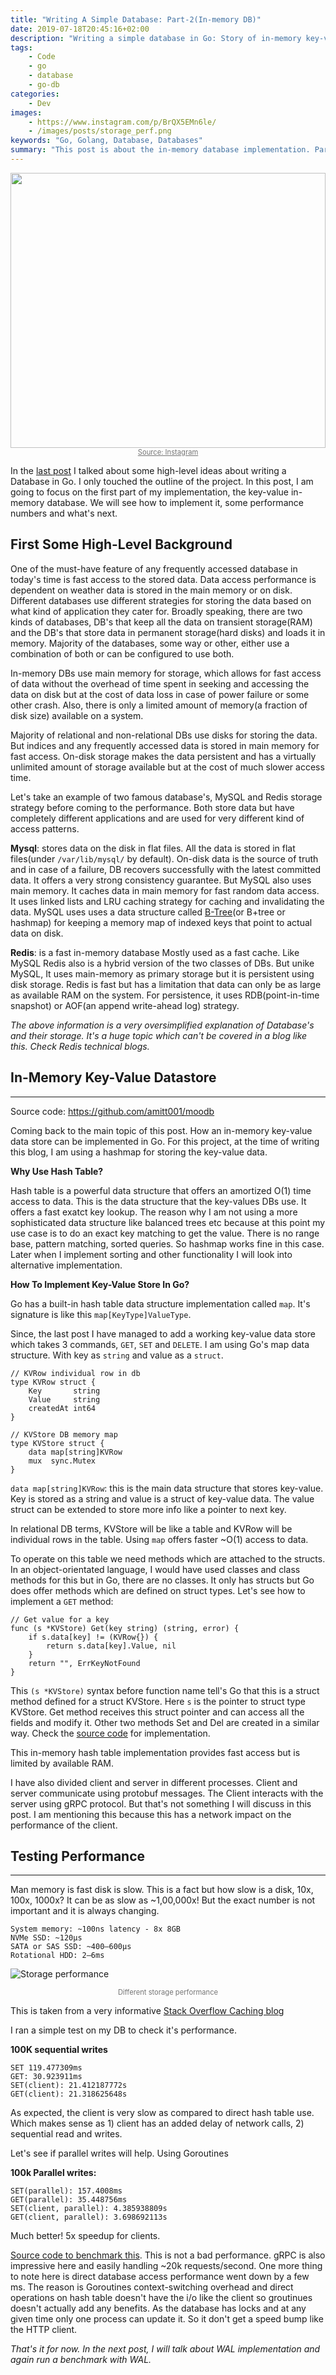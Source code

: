 ```yaml
---
title: "Writing A Simple Database: Part-2(In-memory DB)"
date: 2019-07-18T20:45:16+02:00
description: "Writing a simple database in Go: Story of in-memory key-value database"
tags:
    - Code
    - go
    - database
    - go-db
categories:
    - Dev
images:
    - https://www.instagram.com/p/BrQX5EMn6le/
    - /images/posts/storage_perf.png
keywords: "Go, Golang, Database, Databases"
summary: "This post is about the in-memory database implementation. Part-2 of the series on writing a database in Golang"
---
```


<img style="border-radius:0px;height:440px;width:100%;" src="https://instagram.fcpt7-1.fna.fbcdn.net/vp/cc494d09cb49305d7c532d82b596de0f/5DB2B7E9/t51.2885-15/e35/38669587_1670842359711485_6991152738553823232_n.jpg?_nc_ht=instagram.fcpt7-1.fna.fbcdn.net">
<center>
<a href="https://www.instagram.com/p/BmbnV8ZlvHW/" rel="nofollow" style="color:#757575;font-size:80%;">Source: Instagram</a>
</center>

In the [last post](/writing-a-simple-database-part-1/) I talked about some high-level ideas about writing a Database in Go. I only touched the outline of the project. In this post, I am going to focus on the first part of my implementation, the key-value in-memory database. We will see how to implement it, some performance numbers and what's next.

## First Some High-Level Background

One of the must-have feature of any frequently accessed database in today's time is fast access to the stored data. Data access performance is dependent on weather data is stored in the main memory or on disk. Different databases use different strategies for storing the data based on what kind of application they cater for. Broadly speaking, there are two kinds of databases, DB's that keep all the data on transient storage(RAM) and the DB's that store data in permanent storage(hard disks) and loads it in memory. Majority of the databases, some way or other, either use a combination of both or can be configured to use both.

In-memory DBs use main memory for storage, which allows for fast access of data without the overhead of time spent in seeking and accessing the data on disk but at the cost of data loss in case of power failure or some other crash.  Also, there is only a limited amount of memory(a fraction of disk size) available on a system.

Majority of relational and non-relational DBs use disks for storing the data. But indices and any frequently accessed data is stored in main memory for fast access. On-disk storage makes the data persistent and has a virtually unlimited amount of storage available but at the cost of much slower access time.

Let's take an example of two famous database's, MySQL and Redis storage strategy before coming to the performance. Both store data but have completely different applications and are used for very different kind of access patterns.

**Mysql**: stores data on the disk in flat files. All the data is stored in flat files(under `/var/lib/mysql/` by default). On-disk data is the source of truth and in case of a failure, DB recovers successfully with the latest committed data. It offers a very strong consistency guarantee. But MySQL also uses main memory. It caches data in main memory for fast random data access. It uses linked lists and LRU caching strategy for caching and invalidating the data. MySQL uses uses a data structure called [B-Tree](https://en.wikipedia.org/wiki/B-tree)(or B+tree or hashmap) for keeping a memory map of indexed keys that point to actual data on disk.

**Redis**: is a fast in-memory database Mostly used as a fast cache. Like MySQL Redis also is a hybrid version of the two classes of DBs. But unike MySQL, It uses main-memory as primary storage but it is persistent using disk storage. Redis is fast but has a limitation that data can only be as large as available RAM on the system. For persistence, it uses RDB(point-in-time snapshot) or AOF(an append write-ahead log) strategy.

*The above information is a very oversimplified explanation of Database's and their storage. It's a huge topic which can't be covered in a blog like this. Check Redis technical blogs.*

## In-Memory Key-Value Datastore
<hr>

Source code: https://github.com/amitt001/moodb

Coming back to the main topic of this post. How an in-memory key-value data store can be implemented in Go. For this project, at the time of writing this blog, I am using a hashmap for storing the key-value data.

**Why Use Hash Table?**

Hash table is a powerful data structure that offers an amortized O(1) time access to data. This is the data structure that the key-values DBs use. It offers a fast exatct key lookup. The reason why I am not using a more sophisticated data structure like balanced trees etc because at this point my use case is to do an exact key matching to get the value. There is no range base, pattern matching, sorted queries. So hashmap works fine in this case. Later when I implement sorting and other functionality I will look into alternative implementation.


**How To Implement Key-Value Store In Go?**

Go has a built-in hash table data structure implementation called `map`. It's signature is like this `map[KeyType]ValueType`.

Since, the last post I have managed to add a working key-value data store which takes 3 commands, `GET`, `SET` and `DELETE`. I am using Go's map data structure. With key as `string` and value as a `struct`.

```
// KVRow individual row in db
type KVRow struct {
	Key       string
	Value     string
	createdAt int64
}

// KVStore DB memory map
type KVStore struct {
	data map[string]KVRow
	mux  sync.Mutex
}
```

`data map[string]KVRow`: this is the main data structure that stores key-value. Key is stored as a string and value is a struct of key-value data. The value struct can be extended to store more info like a pointer to next key.

In relational DB terms, KVStore will be like a table and KVRow will be individual rows in the table. Using `map` offers faster ~O(1) access to data.

To operate on this table we need methods which are attached to the structs. In an object-orientated language, I would have used classes and class methods for this but in Go, there are no classes. It only has structs but Go does offer methods which are defined on struct types. Let's see how to implement a `GET` method:

```
// Get value for a key
func (s *KVStore) Get(key string) (string, error) {
	if s.data[key] != (KVRow{}) {
		return s.data[key].Value, nil
	}
	return "", ErrKeyNotFound
}
```

This `(s *KVStore)` syntax before function name tell's Go that this is a struct method defined for a struct KVStore. Here `s` is the pointer to struct type KVStore. Get method receives this struct pointer and can access all the fields and modify it. Other two methods Set and Del are created in a similar way. Check the [source code](https://github.com/amitt001/moodb/blob/master/memtable/memtable.go) for implementation.

This in-memory hash table implementation provides fast access but is limited by available RAM.

I have also divided client and server in different processes. Client and server communicate using protobuf messages. The Client interacts with the server using gRPC protocol. But that's not something I will discuss in this post. I am mentioning this because this has a network impact on the performance of the client.

## Testing Performance
<hr>

Man memory is fast disk is slow. This is a fact but how slow is a disk, 10x, 100x, 1000x? It can be as slow as ~1,00,000x! But the exact number is not important and it is always changing.

```
System memory: ~100ns latency - 8x 8GB
NVMe SSD: ~120μs
SATA or SAS SSD: ~400–600μs
Rotational HDD: 2–6ms
```

![Storage performance](/images/posts/storage_perf.png)
<center style="color:#757575;font-size:80%;">Different storage performance</center>

This is taken from a very informative <a href="https://nickcraver.com/blog/2019/08/06/stack-overflow-how-we-do-app-caching/" rel="nofollow">Stack Overflow Caching blog</a>

I ran a simple test on my DB to check it's performance.

**100K sequential writes**

```
SET 119.477309ms
GET: 30.923911ms
SET(client): 21.412187772s
GET(client): 21.318625648s
```

As expected, the client is very slow as compared to direct hash table use. Which makes sense as 1) client has an added delay of network calls, 2) sequential read and writes.

Let's see if parallel writes will help. Using Goroutines

**100k Parallel writes:**

```
SET(parallel): 157.4008ms
GET(parallel): 35.448756ms
SET(client, parallel): 4.385938809s
GET(client, parallel): 3.698692113s
```

Much better! 5x speedup for clients.

<a href="https://gist.github.com/amitt001/865c87ff632650639d1fe7c5dc9aaf39" rel="nofollow">Source code to benchmark this</a>. This is not a bad performance. gRPC is also impressive here and easily handling ~20k requests/second. One more thing to note here is direct database access performance went down by a few ms. The reason is Goroutines context-switching overhead and direct operations on hash table doesn't have the i/o like the client so groutinues doesn't actually add any benefits. As the database has locks and at any given time only one process can update it. So it don't get a speed bump like the HTTP client.

*That's it for now. In the next post, I will talk about WAL implementation and again run a benchmark with WAL.*